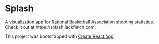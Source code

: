 # Splash

A visualization app for National Basketball Association shooting statistics.
Check it out at https://splash.jackfletch.com.

This project was bootstrapped with [Create React App](https://github.com/facebook/create-react-app).

